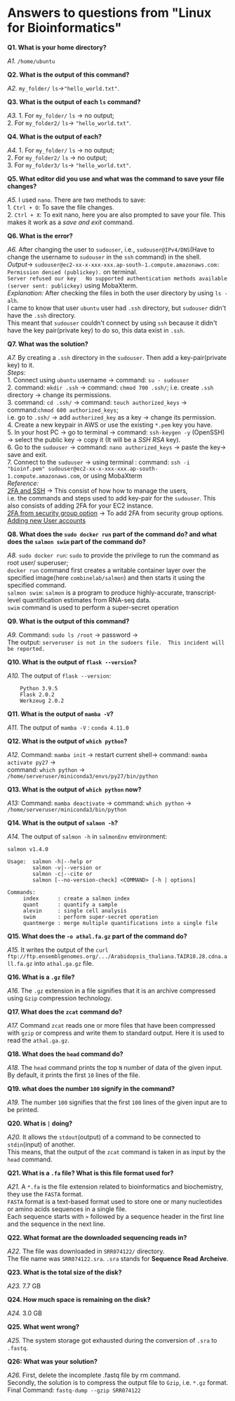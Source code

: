 # Answers to questions from "Linux for Bioinformatics"  

**Q1. What is your home directory?**  

*A1.* `/home/ubuntu`  

**Q2. What is the output of this command?**  
 
*A2.* `my_folder/` `ls`->`"hello_world.txt"`.   

 **Q3. What is the output of each `ls` command?**  

*A3.* 1. For `my_folder/` `ls` -> no output;  
    2. For `my_folder2/` `ls`-> `"hello_world.txt"`.   

**Q4. What is the output of each?**  

*A4.* 1. For `my_folder/` `ls` -> no output;  
    2. For `my_folder2/` `ls` -> no output;  
    3. For `my_folder3/` `ls`-> `"hello_world.txt"`.  
	
**Q5. What editor did you use and what was the command to save your file changes?**    

*A5.* I used `nano`. There are two methods to save:   
	 1. `Ctrl + O`: To save the file changes.   
	 2. `Ctrl + X`: To exit nano, here you are also prompted to save your file. This makes it work as a *save and exit* command.  

**Q6. What is the error?**  

*A6.* After changing the user to `sudouser`, i.e., `sudouser@IPv4/DNS`(Have to change the username to `sudouser` in the `ssh` command) in the shell.    
     *Output*-> `sudouser@ec2-xx-x-xxx-xxx.ap-south-1.compute.amazonaws.com: Permission denied (publickey).` on terminal.  
              `Server refused our key   No supported authentication methods available (server sent: publickey)` using MobaXterm.   
     *Explanation:* After checking the files in both the user directory by using `ls -alh`.  
	 I came to know that user `ubuntu` user had `.ssh` directory, but `sudouser` didn't have the `.ssh` directory.  
	 This meant that `sudouser` couldn't connect by using `ssh` because it didn't have the key pair(private key) to do so, this data exist in `.ssh`.   


**Q7. What was the solution?**  

*A7.* By creating a `.ssh` directory in the `sudouser`. Then add a key-pair(private key) to it.   
    *Steps:*    
    1. Connect using `ubuntu` username -> command: `su - sudouser`   
    2. command: `mkdir .ssh` -> command: `chmod 700 .ssh/`; i.e. create `.ssh` directory -> change its permissions.    
    3. command: `cd .ssh/` -> command: `touch authorized_keys` -> command:`chmod 600 authorized_keys`;  
	   i.e. go to `.ssh/` -> add `authorized_key` as a key -> change its permission.    
    4. Create a new keypair in AWS or use the existing `*.pem` key you have.    
    5. In your host PC -> go to terminal -> command: `ssh-keygen -y` (OpenSSH) -> select the public key -> copy it (It will be a *SSH RSA* key).    
    6. Go to the `sudouser` -> command: `nano authorized_keys` -> paste the key-> save and exit.     
    7. Connect to the `sudouser` -> 
	   using terminal : command: `ssh -i "bioinf.pem" sudouser@ec2-xx-x-xxx-xxx.ap-south-1.compute.amazonaws.com`, or using MobaXterm  
    *Reference:*   
    [2FA and SSH](https://aws.amazon.com/blogs/startups/securing-ssh-to-amazon-ec2-linux-hosts/) -> This consist of how how to manage the users,  
	              i.e. the commands and steps used to add key-pair for the `sudouser`. This also consists of adding 2FA for your EC2 instance.    
    [2FA from security group option](https://aws.amazon.com/blogs/security/how-to-enable-mfa-protection-on-your-aws-api-calls/) -> To add 2FA from security group options.   
    [Adding new User accounts](https://aws.amazon.com/premiumsupport/knowledge-center/new-user-accounts-linux-instance/)   
    

**Q8. What does the `sudo docker run` part of the command do? and what does the `salmon swim` part of the command do?**  

*A8.* `sudo docker run`: `sudo` to provide the privilege to run the command as root user/ superuser;  
     `docker run` command first creates a writable container layer over the specified image(here `combinelab/salmon`) and then starts it using the specified command.  
     `salmon swim`: `salmon` is a program to produce highly-accurate, transcript-level quantification estimates from RNA-seq data.   
     `swim` command is used to perform a super-secret operation  
    
**Q9. What is the output of this command?**  

*A9.* Command: `sudo ls /root` -> password ->  
    The output: `serveruser is not in the sudoers file.  This incident will be reported.`   

**Q10. What is the output of `flask --version`?**  

*A10.* The output of `flask --version`: 
 ```
     Python 3.9.5  
     Flask 2.0.2  
     Werkzeug 2.0.2  
```  

**Q11. What is the output of `mamba -V`?**  

*A11.* The output of `mamba -V` : `conda 4.11.0`   

**Q12. What is the output of `which python`?**  

*A12.* Command: `mamba init` -> restart current shell-> command: `mamba activate py27` ->   
      command: `which python` -> `/home/serveruser/miniconda3/envs/py27/bin/python`  

**Q13. What is the output of `which python` now?**  

*A13:* Command: `mamba deactivate` -> command: `which python` ->  
     `/home/serveruser/miniconda3/bin/python`  

**Q14. What is the output of `salmon -h`?**  

*A14.* The output of `salmon -h` in `salmonEnv` environment:  

``` 
salmon v1.4.0

Usage:  salmon -h|--help or
        salmon -v|--version or
        salmon -c|--cite or
        salmon [--no-version-check] <COMMAND> [-h | options]

Commands:
     index      : create a salmon index
     quant      : quantify a sample
     alevin     : single cell analysis
     swim       : perform super-secret operation
     quantmerge : merge multiple quantifications into a single file 
```

**Q15. What does the `-o athal.fa.gz` part of the command do?**   

*A15.* It writes the output of the `curl ftp://ftp.ensemblgenomes.org/.../Arabidopsis_thaliana.TAIR10.28.cdna.all.fa.gz` into `athal.ga.gz` file.  

**Q16. What is a `.gz` file?**  

*A16.* The `.gz` extension in a file signifies that it is an archive compressed using `Gzip` compression technology.   

**Q17. What does the `zcat` command do?**  

*A17.* Command `zcat` reads one or more files that have been compressed with `gzip` or compress and write them to standard output. Here it is used to read the `athal.ga.gz`.  

**Q18. What does the `head` command do?**  

*A18.* The `head` command prints the top `N` number of data of the given input. By default, it prints the first `10` lines of the file.  

**Q19. what does the number `100` signify in the command?**  

*A19.* The number `100` signifies that the first `100` lines of the given input are to be printed.  

**Q20. What is `|` doing?**  

*A20.* It allows the `stdout`(output) of a command to be connected to `stdin`(input) of another.  
	 This means, that the output of the `zcat` command is taken in as input by the `head` command.  

**Q21. What is a `.fa` file? What is this file format used for?**  

*A21.* A `*.fa` is the file extension related to bioinformatics and biochemistry, they use the `FASTA` format.  
	 `FASTA` format is a text-based format used to store one or many nucleotides or amino acids sequences in a single file.  
	 Each sequence starts with `>` followed by a sequence header in the first line and the sequence in the next line.  

**Q22. What format are the downloaded sequencing reads in?**  

*A22.* The file was downloaded in `SRR074122/` directory.  
     The file name was `SRR074122.sra`. `.sra` stands for **Sequence Read Archeive**.  

**Q23. What is the total size of the disk?**  

*A23.*  7.7 GB  

**Q24. How much space is remaining on the disk?**  

*A24.* 3.0 GB  

**Q25. What went wrong?**  

*A25.* The system storage got exhausted during the conversion of `.sra` to `.fastq`.  

**Q26: What was your solution?**  

*A26.* First, delete the incomplete .fastq file by rm command.  
     Secondly, the solution is to compress the output file to `Gzip`, i.e. `*.gz` format.  
     Final Command: `fastq-dump --gzip SRR074122`  
